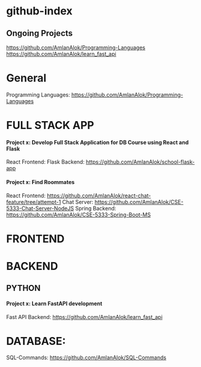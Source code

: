 # github-index

## Ongoing Projects
https://github.com/AmlanAlok/Programming-Languages
https://github.com/AmlanAlok/learn_fast_api

# General

Programming Languages: https://github.com/AmlanAlok/Programming-Languages


# FULL STACK APP

#### Project x: Develop Full Stack Application for DB Course using React and Flask
React Frontend:
Flask Backend: https://github.com/AmlanAlok/school-flask-app

#### Project x: Find Roommates
React Frontend: https://github.com/AmlanAlok/react-chat-feature/tree/attempt-1
Chat Server: https://github.com/AmlanAlok/CSE-5333-Chat-Server-NodeJS
Spring Backend: https://github.com/AmlanAlok/CSE-5333-Spring-Boot-MS

# FRONTEND


# BACKEND

## PYTHON

#### Project x: Learn FastAPI development
Fast API Backend: https://github.com/AmlanAlok/learn_fast_api


# DATABASE:

SQL-Commands:  https://github.com/AmlanAlok/SQL-Commands
